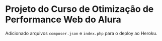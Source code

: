 # Projeto do Curso de Otimização de Performance Web do Alura

Adicionado arquivos `composer.json` e `index.php` para o deploy ao Heroku.
